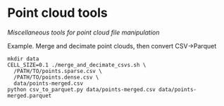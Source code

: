 # Point cloud tools
_Miscellaneous tools for point cloud file manipulation_

Example. Merge and decimate point clouds, then convert CSV->Parquet

    mkdir data
    CELL_SIZE=0.1 ./merge_and_decimate_csvs.sh \
      /PATH/TO/points.sparse.csv \
      /PATH/TO/points.dense.csv \
      data/points-merged.csv
    python csv_to_parquet.py data/points-merged.csv data/points-merged.parquet
